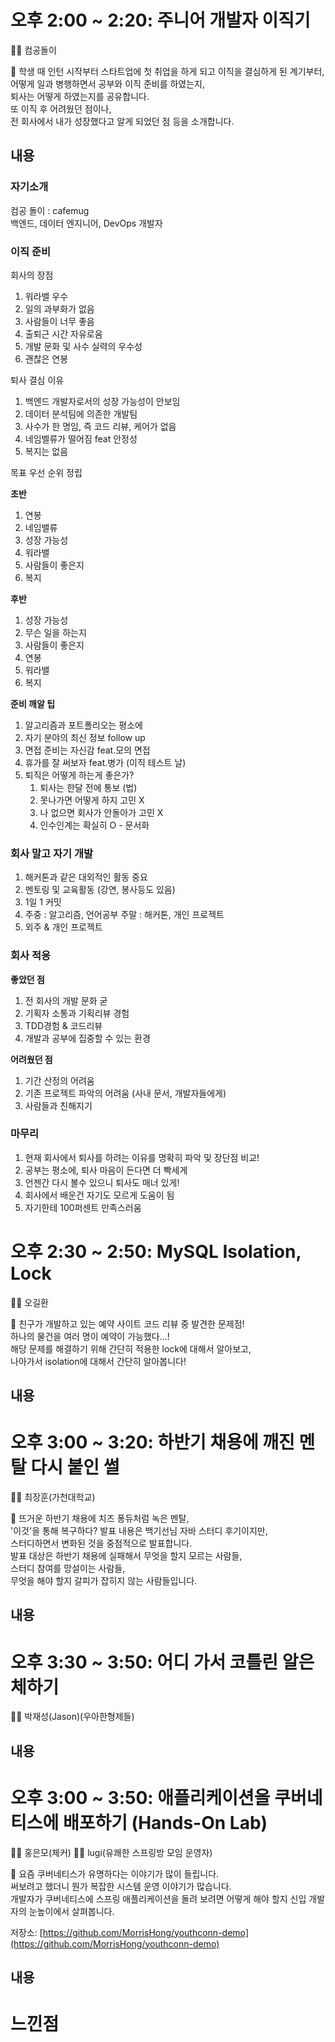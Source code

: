 # 오후 2:00 ~ 2:20: 주니어 개발자 이직기
👨‍💻 컴공돌이

💬 학생 때 인턴 시작부터 스타트업에 첫 취업을 하게 되고 이직을 결심하게 된 계기부터,     
어떻게 일과 병행하면서 공부와 이직 준비를 하였는지,    
퇴사는 어떻게 하였는지를 공유합니다.    
또 이직 후 어려웠던 점이나,    
전 회사에서 내가 성장했다고 알게 되었던 점 등을 소개합니다.    
    
## 내용  
### 자기소개       
컴공 돌이 : cafemug        
백엔드, 데이터 엔지니어, DevOps 개발자    

### 이직 준비
회사의 장점
1. 워라밸 우수 
2. 일의 과부화가 없음 
3. 사람들이 너무 좋음 
4. 출퇴근 시간 자유로움   
5. 개발 문화 및 사수 실력의 우수성
6. 괜찮은 연봉     

퇴사 결심 이유  
1. 백엔드 개발자로서의 성장 가능성이 안보임 
2. 데이터 분석팀에 의존한 개발팀     
3. 사수가 한 명임, 즉 코드 리뷰, 케어가 없음   
4. 네임벨류가 떨어짐 feat 안정성     
5. 복지는 없음    
     
목표 우선 순위 정립    

**초반**
1. 연봉 
2. 네임밸류 
3. 성장 가능성 
4. 워라밸 
5. 사람들이 좋은지 
6. 복지 

**후반**
1. 성장 가능성 
2. 무슨 일을 하는지 
3. 사람들이 좋은지 
4. 연봉 
5. 워라밸 
6. 복지 

**준비 깨알 팁**   
1. 알고리즘과 포트폴리오는 평소에        
2. 자기 분야의 최신 정보 follow up          
3. 면접 준비는 자신감 feat.모의 면접           
4. 휴가를 잘 써보자 feat.병가 (이직 테스트 날)             
5. 퇴직은 어떻게 하는게 좋은가? 
    1. 퇴사는 한달 전에 통보 (법)
    2. 못나가면 어떻게 하지 고민 X  
    3. 나 없으면 회사가 안돌아가 고민 X 
    4. 인수인계는 확실히 O - 문서화 

### 회사 말고 자기 개발
1. 해커톤과 같은 대외적인 활동 중요       
2. 멘토링 및 교육활동 (강연, 봉사등도 있음)   
3. 1일 1 커밋  
4. 주중 : 알고리즘, 언어공부 
   주말 : 해커톤, 개인 프로젝트 
5. 외주 & 개인 프로젝트  

### 회사 적응
**좋았던 점**
1. 전 회사의 개발 문화 굳
2. 기획자 소통과 기획리뷰 경험
3. TDD경험 & 코드리뷰  
4. 개발과 공부에 집중할 수 있는 환경  

**어려웠던 점**
1. 기간 산정의 어려움  
2. 기존 프로젝트 파악의 어려움 (사내 문서, 개발자들에게)     
3. 사람들과 친해지기    

### 마무리
1. 현재 회사에서 퇴사를 하려는 이유를 명확히 파악 및 장단점 비교! 
2. 공부는 평소에, 퇴사 마음이 든다면 더 빡세게 
3. 언젠간 다시 볼수 있으니 퇴사도 매너 있게!  
4. 회사에서 배운건 자기도 모르게 도움이 됨
5. 자기한테 100퍼센트 만족스러움


# 오후 2:30 ~ 2:50: MySQL Isolation, Lock 
👨‍💻 오길환

💬 친구가 개발하고 있는 예약 사이트 코드 리뷰 중 발견한 문제점!        
하나의 물건을 여러 명이 예약이 가능했다...!        
해당 문제를 해결하기 위해 간단히 적용한 lock에 대해서 알아보고,        
나아가서 isolation에 대해서 간단히 알아봅니다!    

## 내용

# 오후 3:00 ~ 3:20: 하반기 채용에 깨진 멘탈 다시 붙인 썰
👨‍💻 최장훈(가천대학교)

💬 뜨거운 하반기 채용에 치즈 퐁듀처럼 녹은 멘탈,  
'이것'을 통해 복구하다? 발표 내용은 백기선님 자바 스터디 후기이지만,  
스터디하면서 변화된 것을 중점적으로 발표합니다.   
발표 대상은 하반기 채용에 실패해서 무엇을 할지 모르는 사람들,  
스터디 참여를 망설이는 사람들,   
무엇을 해야 할지 갈피가 잡히지 않는 사람들입니다.

## 내용

# 오후 3:30 ~ 3:50: 어디 가서 코틀린 알은체하기

👨‍💻  박재성(Jason)(우아한형제들) 

## 내용

# 오후 3:00 ~ 3:50: 애플리케이션을 쿠버네티스에 배포하기 (Hands-On Lab)

👨‍🎓 홍은모(체커)
👨‍🏫 lugi(유쾌한 스프링방 모임 운영자)

💬 요즘 쿠버네티스가 유명하다는 이야기가 많이 들립니다.    
써보려고 했더니 뭔가 복잡한 시스템 운영 이야기가 많습니다.     
개발자가 쿠버네티스에 스프링 애플리케이션을 돌려 보려면 어떻게 해야 할지 신입 개발자의 눈높이에서 살펴봅니다.
    
저장소: [https://github.com/MorrisHong/youthconn-demo](https://github.com/MorrisHong/youthconn-demo)

## 내용

# 느낀점

